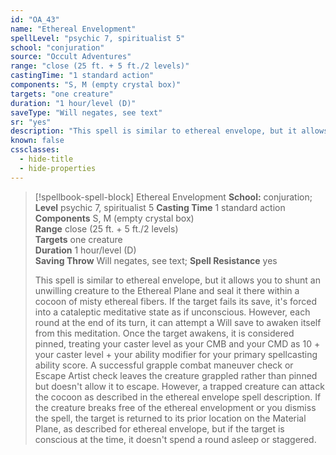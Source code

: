 ```yaml
---
id: "OA_43"
name: "Ethereal Envelopment"
spellLevel: "psychic 7, spiritualist 5"
school: "conjuration"
source: "Occult Adventures"
range: "close (25 ft. + 5 ft./2 levels)"
castingTime: "1 standard action"
components: "S, M (empty crystal box)"
targets: "one creature"
duration: "1 hour/level (D)"
saveType: "Will negates, see text"
sr: "yes"
description: "This spell is similar to ethereal envelope, but it allows you to shunt an unwilling creature to the Ethereal Plane and seal it there within a cocoon of misty ethereal fibers. If the target fails its save, it's forced into a cataleptic meditative state as if unconscious. However, each round at the end of its turn, it can attempt a Will save to awaken itself from this meditation. Once the target awakens, it is considered pinned, treating your caster level as your CMB and your CMD as 10 + your caster level + your ability modifier for your primary spellcasting ability score. A successful grapple combat maneuver check or Escape Artist check leaves the creature grappled rather than pinned but doesn't allow it to escape. However, a trapped creature can attack the cocoon as described in the ethereal envelope spell description.  If the creature breaks free of the ethereal envelopment or  you dismiss the spell, the target is returned to its prior location on the Material Plane, as described for ethereal envelope, but if the target is conscious at the time, it doesn't spend a round asleep or staggered."
known: false
cssclasses:
  - hide-title
  - hide-properties
---
```


> [!spellbook-spell-block] Ethereal Envelopment
> **School:** conjuration; **Level** psychic 7, spiritualist 5
> **Casting Time** 1 standard action  
> **Components** S, M (empty crystal box)  
> **Range** close (25 ft. + 5 ft./2 levels)  
> **Targets** one creature  
> **Duration** 1 hour/level (D)  
> **Saving Throw** Will negates, see text; **Spell Resistance** yes
> 
> This spell is similar to ethereal envelope, but it allows you to shunt an unwilling creature to the Ethereal Plane and seal it there within a cocoon of misty ethereal fibers. If the target fails its save, it's forced into a cataleptic meditative state as if unconscious. However, each round at the end of its turn, it can attempt a Will save to awaken itself from this meditation. Once the target awakens, it is considered pinned, treating your caster level as your CMB and your CMD as 10 + your caster level + your ability modifier for your primary spellcasting ability score. A successful grapple combat maneuver check or Escape Artist check leaves the creature grappled rather than pinned but doesn't allow it to escape. However, a trapped creature can attack the cocoon as described in the ethereal envelope spell description.  If the creature breaks free of the ethereal envelopment or  you dismiss the spell, the target is returned to its prior location on the Material Plane, as described for ethereal envelope, but if the target is conscious at the time, it doesn't spend a round asleep or staggered.